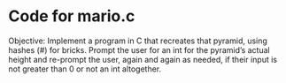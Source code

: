 # Code for mario.c
Objective: Implement a program in C that recreates that pyramid, using hashes (#) for bricks.
Prompt the user for an int for the pyramid’s actual height and re-prompt the user, again and again as needed, if their input is not greater than 0 or not an int altogether.
